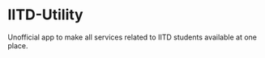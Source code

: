 # IITD-Utility

Unofficial app to make all services related to IITD students available at one place.
